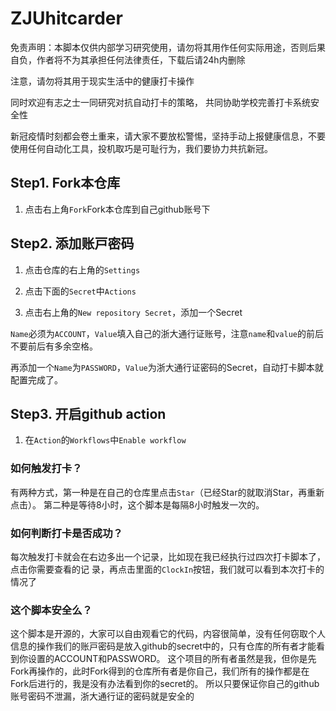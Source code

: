 # ZJUhitcarder

免责声明：本脚本仅供内部学习研究使用，请勿将其用作任何实际用途，否则后果自负，作者将不为其承担任何法律责任，下载后请24h内删除

注意，请勿将其用于现实生活中的健康打卡操作

同时欢迎有志之士一同研究对抗自动打卡的策略， 共同协助学校完善打卡系统安全性

新冠疫情时刻都会卷土重来，请大家不要放松警惕，坚持手动上报健康信息，不要使用任何自动化工具，投机取巧是可耻行为，我们要协力共抗新冠。

## Step1. Fork本仓库

1. 点击右上角`Fork`Fork本仓库到自己github账号下

## Step2. 添加账⼾密码

1. 点击仓库的右上⻆的`Settings`

2. 点击下⾯的`Secret`中`Actions`

3. 点击右上⻆的`New repository Secret`，添加⼀个Secret

`Name`必须为`ACCOUNT`，`Value`填⼊⾃⼰的浙⼤通⾏证账号，注意`name`和`value`的前后不要前后有多余空格。

再添加⼀个`Name`为`PASSWORD`，`Value`为浙⼤通⾏证密码的Secret，⾃动打卡脚本就配置完成了。

## Step3. 开启github action

1. 在`Action`的`Workflows`中`Enable workflow`

### 如何触发打卡？

有两种⽅式，第⼀种是在⾃⼰的仓库⾥点击`Star`（已经Star的就取消Star，再重新点击）。
第⼆种是等待8小时，这个脚本是每隔8小时触发⼀次的。

### 如何判断打卡是否成功？

每次触发打卡就会在右边多出⼀个记录，⽐如现在我已经执⾏过四次打卡脚本了，点击你需要查看的记
录，再点击⾥⾯的`ClockIn`按钮，我们就可以看到本次打卡的情况了

### 这个脚本安全么？

这个脚本是开源的，⼤家可以⾃由观看它的代码，内容很简单，没有任何窃取个⼈信息的操作我们的账⼾密码是放⼊github的secret中的，只有仓库的所有者才能看到你设置的ACCOUNT和PASSWORD。
这个项⽬的所有者虽然是我，但你是先Fork再操作的，此时Fork得到的仓库所有者是你⾃⼰，我们所有的操作都是在Fork后进⾏的，我是没有办法看到你的secret的。
所以只要保证你⾃⼰的github账号密码不泄漏，浙⼤通⾏证的密码就是安全的
